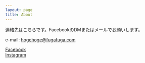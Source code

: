 ```yaml
---
layout: page
title: About
---
```


連絡先はこちらです。FacebookのDMまたはメールでお願いします。

e-mail: hogehoge@fugafuga.com

<div>
    <a href="https://www.facebook.com/KawasakiSoldiersG/">Facebook</a>
    <br>
    <a href="https://www.instagram.com/kawasaki.soldiers.g/">Instagram</a>
</div>

